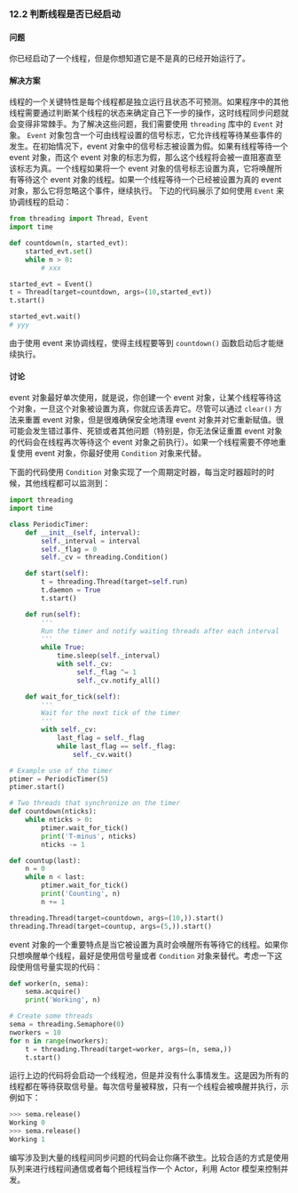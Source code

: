 ### 12.2 判断线程是否已经启动

#### 问题

你已经启动了一个线程，但是你想知道它是不是真的已经开始运行了。

#### 解决方案

线程的一个关键特性是每个线程都是独立运行且状态不可预测。如果程序中的其他线程需要通过判断某个线程的状态来确定自己下一步的操作，这时线程同步问题就会变得非常棘手。为了解决这些问题，我们需要使用 `threading` 库中的 `Event` 对象。 `Event` 对象包含一个可由线程设置的信号标志，它允许线程等待某些事件的发生。在初始情况下，event 对象中的信号标志被设置为假。如果有线程等待一个 event 对象，而这个 event 对象的标志为假，那么这个线程将会被一直阻塞直至该标志为真。一个线程如果将一个 event 对象的信号标志设置为真，它将唤醒所有等待这个 event 对象的线程。如果一个线程等待一个已经被设置为真的 event 对象，那么它将忽略这个事件，继续执行。 下边的代码展示了如何使用 `Event` 来协调线程的启动：

```python
from threading import Thread, Event
import time

def countdown(n, started_evt):
    started_evt.set()
    while n > 0:
        # xxx

started_evt = Event()
t = Thread(target=countdown, args=(10,started_evt))
t.start()

started_evt.wait()
# yyy
```

由于使用 event 来协调线程，使得主线程要等到 `countdown()` 函数启动后才能继续执行。

#### 讨论

event 对象最好单次使用，就是说，你创建一个 event 对象，让某个线程等待这个对象，一旦这个对象被设置为真，你就应该丢弃它。尽管可以通过 `clear()` 方法来重置 event 对象，但是很难确保安全地清理 event 对象并对它重新赋值。很可能会发生错过事件、死锁或者其他问题（特别是，你无法保证重置 event 对象的代码会在线程再次等待这个 event 对象之前执行）。如果一个线程需要不停地重复使用 event 对象，你最好使用 `Condition` 对象来代替。

下面的代码使用 `Condition` 对象实现了一个周期定时器，每当定时器超时的时候，其他线程都可以监测到：

```python
import threading
import time

class PeriodicTimer:
    def __init__(self, interval):
        self._interval = interval
        self._flag = 0
        self._cv = threading.Condition()

    def start(self):
        t = threading.Thread(target=self.run)
        t.daemon = True
        t.start()

    def run(self):
        '''
        Run the timer and notify waiting threads after each interval
        '''
        while True:
            time.sleep(self._interval)
            with self._cv:
                 self._flag ^= 1
                 self._cv.notify_all()

    def wait_for_tick(self):
        '''
        Wait for the next tick of the timer
        '''
        with self._cv:
            last_flag = self._flag
            while last_flag == self._flag:
                self._cv.wait()

# Example use of the timer
ptimer = PeriodicTimer(5)
ptimer.start()

# Two threads that synchronize on the timer
def countdown(nticks):
    while nticks > 0:
        ptimer.wait_for_tick()
        print('T-minus', nticks)
        nticks -= 1

def countup(last):
    n = 0
    while n < last:
        ptimer.wait_for_tick()
        print('Counting', n)
        n += 1

threading.Thread(target=countdown, args=(10,)).start()
threading.Thread(target=countup, args=(5,)).start()
```

event 对象的一个重要特点是当它被设置为真时会唤醒所有等待它的线程。如果你只想唤醒单个线程，最好是使用信号量或者 `Condition` 对象来替代。考虑一下这段使用信号量实现的代码：

```python
def worker(n, sema):
    sema.acquire()
    print('Working', n)

# Create some threads
sema = threading.Semaphore(0)
nworkers = 10
for n in range(nworkers):
    t = threading.Thread(target=worker, args=(n, sema,))
    t.start()
```

运行上边的代码将会启动一个线程池，但是并没有什么事情发生。这是因为所有的线程都在等待获取信号量。每次信号量被释放，只有一个线程会被唤醒并执行，示例如下：

```python
>>> sema.release()
Working 0
>>> sema.release()
Working 1
```

编写涉及到大量的线程间同步问题的代码会让你痛不欲生。比较合适的方式是使用队列来进行线程间通信或者每个把线程当作一个 Actor，利用 Actor 模型来控制并发。